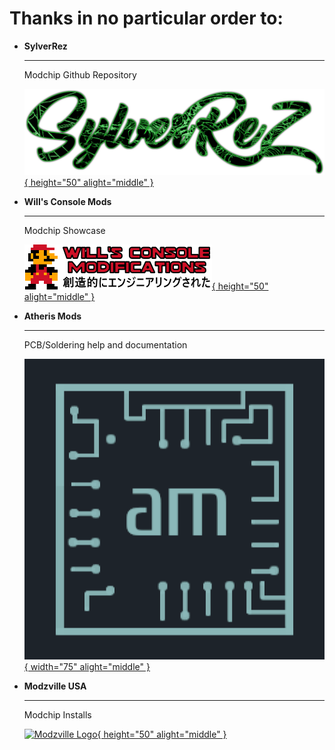# Thanks in no particular order to:


<div class="grid cards" markdown>

-   __SylverRez__

    ---

    Modchip Github Repository

    [![SylverRezLogo](thanks/SylverReZ_new_logo.png){ height="50" alight="middle" }](https://github.com/m4x10187/ps2-modchip-files)


-   __Will's Console Mods__

    ---

    Modchip Showcase

    [![Willsconsolemods](thanks/willsconsolemods.png){ height="50" alight="middle" }](https://www.willsconsolemodifications.co.uk/ps2-wiki/chips.php)


-   __Atheris Mods__

    ---

    PCB/Soldering help and documentation

    [![Atheris Logo](thanks/atherismods.bmp){ width="75" alight="middle" }](https://linktr.ee/atherismods)


-   __Modzville USA__

    ---

    Modchip Installs

    [![Modzville Logo](thanks/mvusalogo.avif){ height="50" alight="middle" }](https://modzvilleusa.com/)


</div>